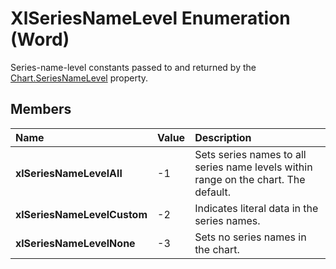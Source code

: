 
# XlSeriesNameLevel Enumeration (Word)

Series-name-level constants passed to and returned by the [Chart.SeriesNameLevel](e77240d4-273c-460e-d10a-c43f67f6f955.md) property.


## Members



|**Name**|**Value**|**Description**|
|:-----|:-----|:-----|
|**xlSeriesNameLevelAll**|-1|Sets series names to all series name levels within range on the chart. The default.|
|**xlSeriesNameLevelCustom**|-2|Indicates literal data in the series names.|
|**xlSeriesNameLevelNone**|-3|Sets no series names in the chart.|
